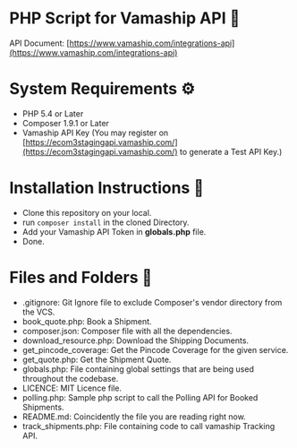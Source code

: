# PHP Script for Vamaship API :ship:
API Document: [https://www.vamaship.com/integrations-api](https://www.vamaship.com/integrations-api)

# System Requirements :gear:
- PHP 5.4 or Later
- Composer 1.9.1 or Later
- Vamaship API Key (You may register on [https://ecom3stagingapi.vamaship.com/](https://ecom3stagingapi.vamaship.com/) to generate a Test API Key.)

# Installation Instructions :memo:
- Clone this repository on your local.
- run `composer install` in the cloned Directory.
- Add your Vamaship API Token in **globals.php** file.
- Done.

# Files and Folders :open_file_folder:
- .gitignore: Git Ignore file to exclude Composer's vendor directory from the VCS.
- book_quote.php: Book a Shipment.
- composer.json: Composer file with all the dependencies.
- download_resource.php: Download the Shipping Documents.
- get_pincode_coverage: Get the Pincode Coverage for the given service.
- get_quote.php: Get the Shipment Quote.
- globals.php: File containing global settings that are being used throughout the codebase.
- LICENCE: MIT Licence file.
- polling.php: Sample php script to call the Polling API for Booked Shipments.
- README.md: Coincidently the file you are reading right now.
- track_shipments.php: File containing code to call vamaship Tracking API.